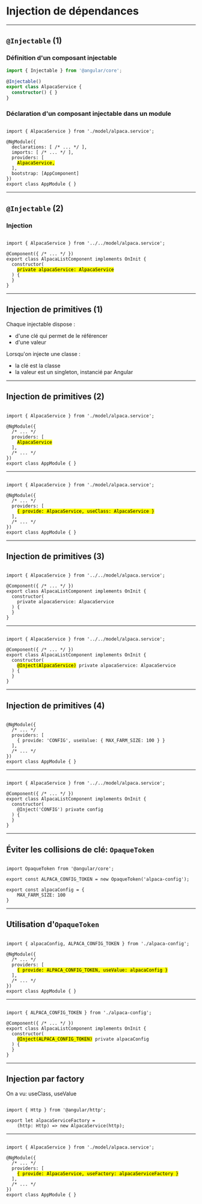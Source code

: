 # Injection de dépendances

---

## `@Injectable` (1)

### Définition d'un composant injectable

```typescript
import { Injectable } from '@angular/core';

@Injectable()
export class AlpacaService {
  constructor() { }
}
```

### Déclaration d'un composant injectable dans un module

<pre><code class="typescript" data-trim data-noescape>
import { AlpacaService } from './model/alpaca.service';

@NgModule({
  declarations: [ /* ... */ ],
  imports: [ /* ... */ ],
  providers: [
    <mark>AlpacaService,</mark>
  ],
  bootstrap: [AppComponent]
})
export class AppModule { }
</code></pre>

---

## `@Injectable` (2)

### Injection

<pre><code class="typescript" data-trim data-noescape>
import { AlpacaService } from '../../model/alpaca.service';

@Component({ /* ... */ })
export class AlpacaListComponent implements OnInit {
  constructor(
    <mark>private alpacaService: AlpacaService</mark>
  ) {
  }
}
</code></pre>

---

## Injection de primitives (1)

Chaque injectable dispose :

* d'une clé qui permet de le référencer
* d'une valeur

Lorsqu'on injecte une classe :

* la clé est la classe
* la valeur est un singleton, instancié par Angular

---

## Injection de primitives (2)

<pre><code class="typescript" data-trim data-noescape>
import { AlpacaService } from './model/alpaca.service';

@NgModule({
  /* ... */
  providers: [
    <mark>AlpacaService</mark>
  ],
  /* ... */
})
export class AppModule { }
</code></pre>

* * *

<pre><code class="typescript" data-trim data-noescape>
import { AlpacaService } from './model/alpaca.service';

@NgModule({
  /* ... */
  providers: [
    <mark>{ provide: AlpacaService, useClass: AlpacaService }</mark>
  ],
  /* ... */
})
export class AppModule { }
</code></pre>

---

## Injection de primitives (3)

<pre><code class="typescript" data-trim data-noescape>
import { AlpacaService } from '../../model/alpaca.service';

@Component({ /* ... */ })
export class AlpacaListComponent implements OnInit {
  constructor(
    private alpacaService: AlpacaService
  ) {
  }
}
</code></pre>

* * *

<pre><code class="typescript" data-trim data-noescape>
import { AlpacaService } from '../../model/alpaca.service';

@Component({ /* ... */ })
export class AlpacaListComponent implements OnInit {
  constructor(
    <mark>@Inject(AlpacaService)</mark> private alpacaService: AlpacaService
  ) {
  }
}
</code></pre>

---

## Injection de primitives (4)

<pre><code class="typescript" data-trim data-noescape>
@NgModule({
  /* ... */
  providers: [
    { provide: 'CONFIG', useValue: { MAX_FARM_SIZE: 100 } }
  ],
  /* ... */
})
export class AppModule { }
</code></pre>

* * *

<pre><code class="typescript" data-trim data-noescape>
import { AlpacaService } from '../../model/alpaca.service';

@Component({ /* ... */ })
export class AlpacaListComponent implements OnInit {
  constructor(
    @Inject('CONFIG') private config
  ) {
  }
}
</code></pre>

---

## Éviter les collisions de clé: `OpaqueToken`

<pre><code class="typescript" data-trim data-noescape>
import OpaqueToken from '@angular/core';

export const ALPACA_CONFIG_TOKEN = new OpaqueToken('alpaca-config');

export const alpacaConfig = {
    MAX_FARM_SIZE: 100
}
</code></pre>

---

## Utilisation d'`OpaqueToken`

<pre><code class="typescript" data-trim data-noescape>
import { alpacaConfig, ALPACA_CONFIG_TOKEN } from './alpaca-config';

@NgModule({
  /* ... */
  providers: [
    <mark>{ provide: ALPACA_CONFIG_TOKEN, useValue: alpacaConfig }</mark>
  ],
  /* ... */
})
export class AppModule { }
</code></pre>

* * *

<pre><code class="typescript" data-trim data-noescape>
import { ALPACA_CONFIG_TOKEN } from './alpaca-config';

@Component({ /* ... */ })
export class AlpacaListComponent implements OnInit {
  constructor(
    <mark>@Inject(ALPACA_CONFIG_TOKEN)</mark> private alpacaConfig
  ) {
  }
}
</code></pre>

---

## Injection par factory

On a vu: useClass, useValue

<pre><code class="typescript" data-trim data-noescape>
import { Http } from '@angular/http';

export let alpacaServiceFactory =
    (http: Http) => new AlpacaService(http);
</code></pre>

* * *

<pre><code class="typescript" data-trim data-noescape>
import { AlpacaService } from './model/alpaca.service';

@NgModule({
  /* ... */
  providers: [
    <mark>{ provide: AlpacaService, useFactory: alpacaServiceFactory }</mark>
  ],
  /* ... */
})
export class AppModule { }
</code></pre>

